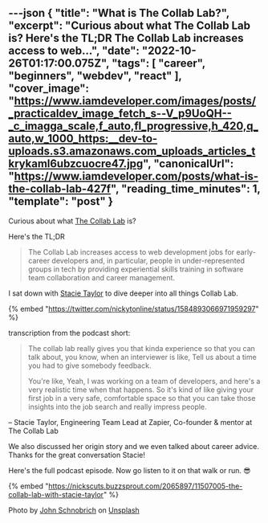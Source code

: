 ---json
{
  "title": "What is The Collab Lab?",
  "excerpt": "Curious about what The Collab Lab is?  Here's the TL;DR   The Collab Lab increases access to web...",
  "date": "2022-10-26T01:17:00.075Z",
  "tags": [
    "career",
    "beginners",
    "webdev",
    "react"
  ],
  "cover_image": "https://www.iamdeveloper.com/images/posts/_practicaldev_image_fetch_s--V_p9UoQH--_c_imagga_scale,f_auto,fl_progressive,h_420,q_auto,w_1000_https:__dev-to-uploads.s3.amazonaws.com_uploads_articles_tkrykaml6ubzcuocre47.jpg",
  "canonicalUrl": "https://www.iamdeveloper.com/posts/what-is-the-collab-lab-427f",
  "reading_time_minutes": 1,
  "template": "post"
}
---

Curious about what [The Collab Lab](https://the-collab-lab.codes/) is?

Here's the TL;DR

> The Collab Lab increases access to web development jobs for early-career developers and, in particular, people in under-represented groups in tech by providing experiential skills training in software team collaboration and career management.

I sat down with [Stacie Taylor](https://twitter.com/the_real_stacie) to dive deeper into all things Collab Lab.

{% embed "https://twitter.com/nickytonline/status/1584893066971959297" %}

transcription from the podcast short:

> The collab lab really gives you that kinda experience so that you can talk about, you know, when an interviewer is like, Tell us about a time you had to give somebody feedback. 
>
> You're like, Yeah, I was working on a team of developers, and here's a very realistic time when that happens. So it's kind of like giving your first job in a very safe, comfortable space so that you can take those insights into the job search and really impress people.

– Stacie Taylor, Engineering Team Lead at Zapier, Co-founder & mentor at The Collab Lab

We also discussed her origin story and we even talked about career advice. Thanks for the great conversation Stacie!

Here's the full podcast episode. Now go listen to it on that walk or run. 😎

{% embed "https://nickscuts.buzzsprout.com/2065897/11507005-the-collab-lab-with-stacie-taylor" %}

Photo by <a href="https://unsplash.com/@johnschno?utm_source=unsplash&utm_medium=referral&utm_content=creditCopyText">John Schnobrich</a> on <a href="https://unsplash.com/s/photos/collaborate?utm_source=unsplash&utm_medium=referral&utm_content=creditCopyText">Unsplash</a>
